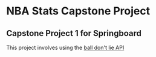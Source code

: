 # NBA Stats Capstone Project

## Capstone Project 1 for Springboard

This project involves using the [ball don't lie API](https://ball-dont-lie.herokuapp.com/)